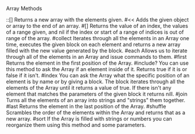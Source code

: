 Array Methods

::[]
  Returns a new array with the elements given.
#<<
  Adds the given object or array to the end of an array.
#[]
  Returns the value of an index, the values of a range given, and nil if the index or start of a range of indices is out of range of the array.
#collect
  Iterates through all the elements in an Array one time, executes the given block on each element and returns a new array filled with the new value generated by the block.
#each
  Allows us to iterate through all of the elements in an Array and issue commands to them.
#first
  Returns the element in the first position of the Array.
#include?
  You can use this method to ask the Array if an element inside of it. Returns true if it is or false if it isn't.
#index
  You can ask the Array what the specific position of an element is by name or by giving a block. The block iterates through all the elements of the Array until it returns a value of true. If there isn't any element that matches the parameters of the given block it returns nill.
#join
  Turns all the elements of an array into strings and "strings" them together.
#last
  Returns the element in the last position of the Array.
#shuffle
  Scrambles the order of the elements within the Array and returns that as a new array.
#sort
  If the Array is filled with strings or numbers you can reorganize them using this method and some parameters.

